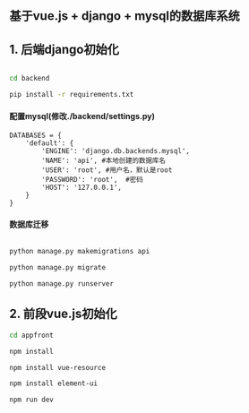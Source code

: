 ## 基于vue.js + django + mysql的数据库系统

## 1. 后端django初始化

```bash

cd backend

pip install -r requirements.txt

```

#### 配置mysql(修改./backend/settings.py)
```
DATABASES = {
    'default': {
        'ENGINE': 'django.db.backends.mysql',
        'NAME': 'api', #本地创建的数据库名
        'USER': 'root', #用户名，默认是root
        'PASSWORD': 'root',  #密码
        'HOST': '127.0.0.1',
    }
}
```

#### 数据库迁移

```bash

python manage.py makemigrations api

python manage.py migrate

python manage.py runserver
```

## 2. 前段vue.js初始化

```bash
cd appfront

npm install

npm install vue-resource

npm install element-ui

npm run dev
```
